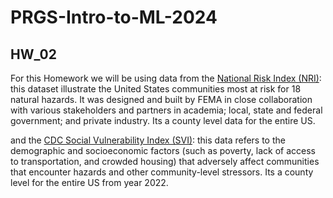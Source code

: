 # PRGS-Intro-to-ML-2024
## HW_02

For this Homework we will be using data from the 
[National Risk Index (NRI)](https://hazards.fema.gov/nri/): this dataset illustrate the United States communities most at risk for 18 natural hazards. It was designed and built by FEMA in close collaboration with various stakeholders and partners in academia; local, state and federal government; and private industry. Its a county level data for the entire US.

and the [CDC Social Vulnerability Index (SVI)](https://www.atsdr.cdc.gov/placeandhealth/svi/index.html): this data refers to the demographic and socioeconomic factors (such as poverty, lack of access to transportation, and crowded housing) that adversely affect communities that encounter hazards and other community-level stressors. Its a county level for the entire US from year 2022.